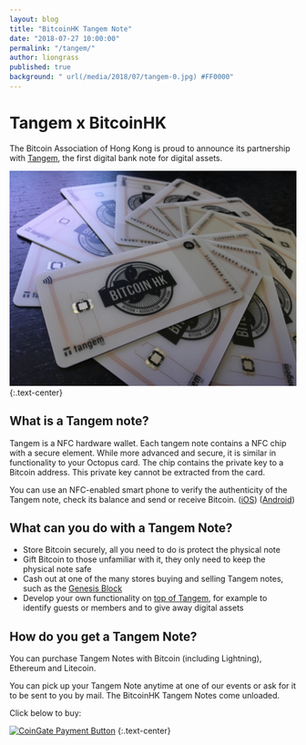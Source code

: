 ```yaml
---
layout: blog
title: "BitcoinHK Tangem Note"
date: "2018-07-27 10:00:00"
permalink: "/tangem/"
author: liongrass
published: true
background: " url(/media/2018/07/tangem-0.jpg) #FF0000"
---
```


# Tangem x BitcoinHK

The Bitcoin Association of Hong Kong is proud to announce its partnership with [Tangem](https://tangem.com/), the first digital bank note for digital assets.

![BitcoinHK Tangem Note](/media/2018/07/tangem-1.jpg)
{:.text-center}

## What is a Tangem note?

Tangem is a NFC hardware wallet. Each tangem note contains a NFC chip with a secure element. While more advanced and secure, it is similar in functionality to your Octopus card. The chip contains the private key to a Bitcoin address. This private key cannot be extracted from the card.

You can use an NFC-enabled smart phone to verify the authenticity of the Tangem note, check its balance and send or receive Bitcoin. ([iOS](https://itunes.apple.com/app/tangem-lite/id1354868448)) ([Android](https://play.google.com/store/apps/details?id=com.tangem.wallet))

## What can you do with a Tangem Note?

- Store Bitcoin securely, all you need to do is protect the physical note
- Gift Bitcoin to those unfamiliar with it, they only need to keep the physical note safe
- Cash out at one of the many stores buying and selling Tangem notes, such as the [Genesis Block](https://www.genesisblockhk.com/)
- Develop your own functionality on [top of Tangem](https://github.com/TangemCash/tangem-lite), for example to identify guests or members and to give away digital assets

## How do you get a Tangem Note?

You can purchase Tangem Notes with Bitcoin (including Lightning), Ethereum and Litecoin.

You can pick up your Tangem Note anytime at one of our events or ask for it to be sent to you by mail. The BitcoinHK Tangem Notes come unloaded.

Click below to buy:

<a href="https://store.tangem.com/products/tangem-bitcoin-hk" rel="noopener noreferrer nofollow" target="_blank"><img alt="CoinGate Payment Button" src="https://static.coingate.com/images/buttons/3.png" /></a>
{:.text-center}
